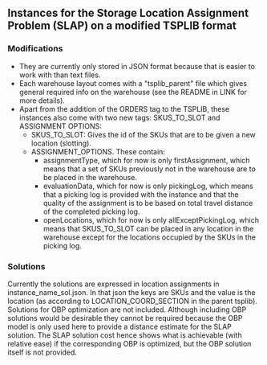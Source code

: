 ## Instances for the Storage Location Assignment Problem (SLAP) on a modified TSPLIB format

### Modifications
- They are currently only stored in JSON format because that is easier to work with than text files.  
- Each warehouse layout comes with a "tsplib_parent" file which gives general required info on the warehouse (see the README in LINK for more details).
- Apart from the addition of the ORDERS tag to the TSPLIB, these instances also come with two new tags: SKUS_TO_SLOT and ASSIGNMENT OPTIONS:
  - SKUS_TO_SLOT: Gives the id of the SKUs that are to be given a new location (slotting). 
  - ASSIGNMENT_OPTIONS. These contain:
    - assignmentType, which for now is only firstAssignment, which means that a set of SKUs previously not in the warehouse are to be placed in the warehouse.
    - evaluationData, which for now is only pickingLog, which means that a picking log is provided with the instance and that the quality of the assignment is to be based on total travel distance of the completed picking log.
    - openLocations, which for now is only allExceptPickingLog, which means that SKUS_TO_SLOT can be placed in any location in the warehouse except for the locations occupied by the SKUs in the picking log.
  
### Solutions
Currently the solutions are expressed in location assignments in instance_name_sol.json. In that json the keys are SKUs and the value is the location (as according to LOCATION_COORD_SECTION in the parent tsplib). 
Solutions for OBP optimization are not included. Although including OBP solutions would be desirable they cannot be required because the OBP model is only used here to provide a distance estimate for the SLAP solution.
The SLAP solution cost hence shows what is achievable (with relative ease) if the corresponding OBP is optimized, but the OBP solution itself is not provided.  

